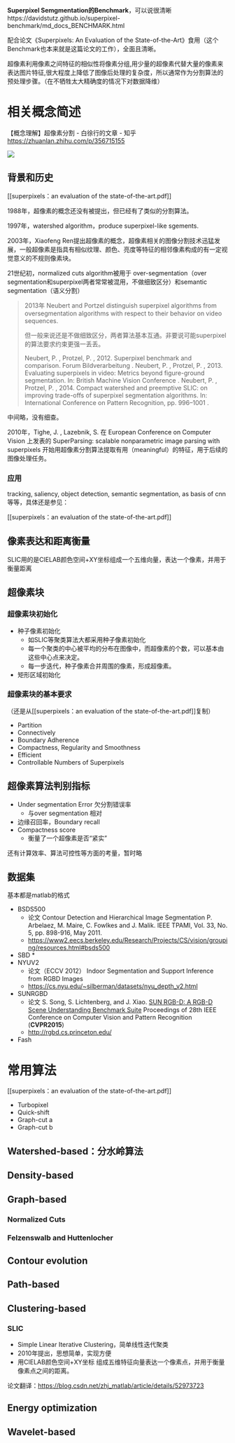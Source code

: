 **Superpixel  Semgmentation的Benchmark**，可以说很清晰https://davidstutz.github.io/superpixel-benchmark/md_docs_BENCHMARK.html

配合论文《Superpixels: An Evaluation of the State-of-the-Art》食用（这个Benchmark也本来就是这篇论文的工作），全面且清晰。



超像素利用像素之间特征的相似性将像素分组,用少量的超像素代替大量的像素来表达图片特征,很大程度上降低了图像后处理的复杂度，所以通常作为分割算法的预处理步骤。（在不牺牲太大精确度的情况下对数据降维）





# 相关概念简述

【概念理解】超像素分割 - 白徐行的文章 - 知乎 https://zhuanlan.zhihu.com/p/356715155

![](C:/Users/Five/Desktop/note/img/v2-e461b59cf9d80349f055500d457b0f3c_b.jpg)

## 背景和历史

[[superpixels：an evaluation of the state-of-the-art.pdf]]

1988年，超像素的概念还没有被提出，但已经有了类似的分割算法。

1997年，watershed algorithm，produce superpixel-like sgements.



2003年，Xiaofeng Ren提出超像素的概念，超像素相关的图像分割技术迅猛发展，一般超像素是指具有相似纹理、颜色、亮度等特征的相邻像素构成的有一定视觉意义的不规则像素块。



21世纪初，normalized cuts algorithm被用于 over-segmentation（over segmentation和superpixel两者常常被混用，不做细致区分）和semantic segmentation（语义分割）

> 2013年 Neubert and Portzel distinguish superpixel algorithms from oversegmentation algorithms with respect to their behavior on video sequences.
>
> 但一般来说还是不做细致区分，两者算法基本互通。非要说可能superpixel的算法要求约束更强一丢丢。
>
> Neubert, P. , Protzel, P. , 2012. Superpixel benchmark and comparison. Forum Bildverarbeitung .
> Neubert, P. , Protzel, P. , 2013. Evaluating superpixels in video: Metrics beyond figure-ground segmentation. In: British Machine Vision Conference .
> Neubert, P. , Protzel, P. , 2014. Compact watershed and preemptive SLIC: on improving trade-offs of superpixel segmentation algorithms. In: International Conference
> on Pattern Recognition, pp. 996–1001 .

中间略，没有细查。

2010年，Tighe, J. , Lazebnik, S. 在 European Conference on Computer Vision 上发表的 SuperParsing: scalable nonparametric image parsing with superpixels 开始用超像素分割算法提取有用（meaningful）的特征，用于后续的图像处理任务。







### 应用

tracking, saliency, object detection, semantic segmentation, as basis of cnn等等，具体还是参见：

[[superpixels：an evaluation of the state-of-the-art.pdf]]





## 像素表达和距离衡量

SLIC用的是CIELAB颜色空间+XY坐标组成一个五维向量，表达一个像素，并用于衡量距离







## 超像素块

### 超像素块初始化

* 种子像素初始化
  * 如SLIC等聚类算法大都采用种子像素初始化
  * 每一个聚类的中心被平均的分布在图像中，而超像素的个数，可以基本由这些中心点来决定。
  * 每一步迭代，种子像素合并周围的像素，形成超像素。
* 矩形区域初始化

### 超像素块的基本要求

（还是从[[superpixels：an evaluation of the state-of-the-art.pdf]]复制）

* Partition
* Connectively
* Boundary Adherence
* Compactness, Regularity and Smoothness
* Efficient
* Controllable Numbers of Superpixels







## 超像素算法判别指标

* Under segmentation Error	欠分割错误率
  * 与over segmentation 相对
* 边缘召回率，Boundary recall
* Compactness score
  * 衡量了一个超像素是否“紧实”



还有计算效率、算法可控性等方面的考量，暂时略



## 数据集

基本都是matlab的格式

* BSDS500
  * 论文 Contour Detection and Hierarchical Image Segmentation P. Arbelaez, M. Maire, C. Fowlkes and J. Malik. IEEE TPAMI, Vol. 33, No. 5, pp. 898-916, May 2011.
  * https://www2.eecs.berkeley.edu/Research/Projects/CS/vision/grouping/resources.html#bsds500
* SBD
  * 
* NYUV2
  * 论文（ECCV 2012） Indoor Segmentation and Support Inference from RGBD Images
  * https://cs.nyu.edu/~silberman/datasets/nyu_depth_v2.html
* SUNRGBD
  * 论文 S. Song, S. Lichtenberg, and J. Xiao. [SUN RGB-D: A RGB-D Scene Understanding Benchmark Suite](http://rgbd.cs.princeton.edu/paper.pdf) Proceedings of 28th IEEE Conference on Computer Vision and Pattern Recognition (**CVPR2015**)
  * http://rgbd.cs.princeton.edu/
* Fash

# 常用算法

[[superpixels：an evaluation of the state-of-the-art.pdf]]



* Turbopixel
* Quick-shift
* Graph-cut a
* Graph-cut b

## Watershed-based：分水岭算法



## Density-based



## Graph-based

### Normalized Cuts

### Felzenswalb and Huttenlocher



## Contour evolution



## Path-based



## Clustering-based

### SLIC

* Simple Linear Iterative Clustering，简单线性迭代聚类
* 2010年提出，思想简单，实现方便
* 用CIELAB颜色空间+XY坐标 组成五维特征向量表达一个像素点，并用于衡量像素点之间的距离。

论文翻译：https://blog.csdn.net/zhj_matlab/article/details/52973723





## Energy optimization




## Wavelet-based





[^1]:Superpixels: An Evaluation of the State-of-the-Art
[^2]: 王春瑶,陈俊周,李炜.超像素分割算法研究综述[J].计算机应用研究,2014,31(01):6-12.
[^3]:姜枫,顾庆,郝慧珍,李娜,郭延文,陈道蓄.基于内容的图像分割方法综述[J].软件学报,2017,28(01):160-183.DOI:10.13328/j.cnki.jos.005136.
[^4]:周莉莉,姜枫.图像分割方法综述研究[J].计算机应用研究,2017,34(07):1921-1928.
[^5]:宋熙煜,周利莉,李中国,陈健,曾磊,闫镔.图像分割中的超像素方法研究综述[J].中国图象图形学报,2015,20(05):599-608.





